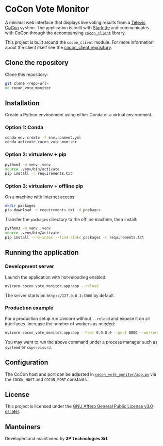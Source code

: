 # CoCon Vote Monitor

A minimal web interface that displays live voting results from a [Televic CoCon](https://www.televic-conference.com/) system. The application is built with [Starlette](https://www.starlette.io/) and communicates with CoCon through the accompanying [`cocon_client`](https://github.com/MarcoMiano/cocon_client) library.

This project is built around the `cocon_client` module. For more information about the client itself see the [cocon_client repository](https://github.com/MarcoMiano/cocon_client).

## Clone the repository

Clone this repository:

```bash
git clone <repo-url>
cd cocon_vote_monitor
```

## Installation

Create a Python environment using either Conda or a virtual environment.

### Option 1: Conda

```bash
conda env create -f environment.yml
conda activate cocon_vote_monitor
```

### Option 2: virtualenv + pip

```bash
python3 -m venv .venv
source .venv/bin/activate
pip install -r requirements.txt
```

### Option 3: virtualenv + offline pip

On a machine with Internet access:

```bash
mkdir packages
pip download -r requirements.txt -d packages
```

Transfer the `packages` directory to the offline machine, then install:

```bash
python3 -m venv .venv
source .venv/bin/activate
pip install --no-index --find-links packages -r requirements.txt
```

## Running the application

### Development server

Launch the application with hot‑reloading enabled:

```bash
uvicorn cocon_vote_monitor.app:app --reload
```

The server starts on `http://127.0.0.1:8000` by default.

### Production example

For a production setup run Uvicorn without `--reload` and expose it on all interfaces. Increase the number of workers as needed:

```bash
uvicorn cocon_vote_monitor.app:app --host 0.0.0.0 --port 8000 --workers 4
```

You may want to run the above command under a process manager such as `systemd` or `supervisord`.

## Configuration

The CoCon host and port can be adjusted in [`cocon_vote_monitor/app.py`](cocon_vote_monitor/app.py) via the `COCON_HOST` and `COCON_PORT` constants.

## License

This project is licensed under the [GNU Affero General Public License
v3.0 or later](https://www.gnu.org/licenses/agpl-3.0-standalone.html).

## Manteiners
Developed and maintained by **3P Technologies Srl**.